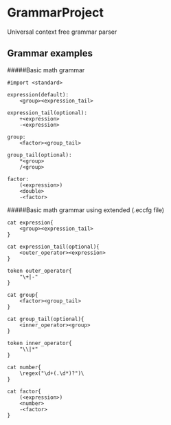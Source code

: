 # GrammarProject
Universal context free grammar parser

## Grammar examples
#####Basic math grammar

    #import <standard>

    expression(default):
        <group><expression_tail>

    expression_tail(optional):
        +<expression>
        -<expression>

    group:
        <factor><group_tail>

    group_tail(optional):
        *<group>
        /<group>

    factor:
        (<expression>)
        <double>
        -<factor>
        
#####Basic math grammar using extended (.eccfg file)
    
    cat expression{
        <group><expression_tail>
    }
    
    cat expression_tail(optional){
        <outer_operator><expression>
    }
    
    token outer_operator{
        "\+|-"
    }
    
    cat group{
        <factor><group_tail>
    }
    
    cat group_tail(optional){
        <inner_operator><group>
    }
    
    token inner_operator{
        "\\|*"
    }
    
    cat number{
        \regex("\d+(.\d*)?")\
    }
    
    cat factor{
        (<expression>)
        <number>
        -<factor>
    }
    
    
    

